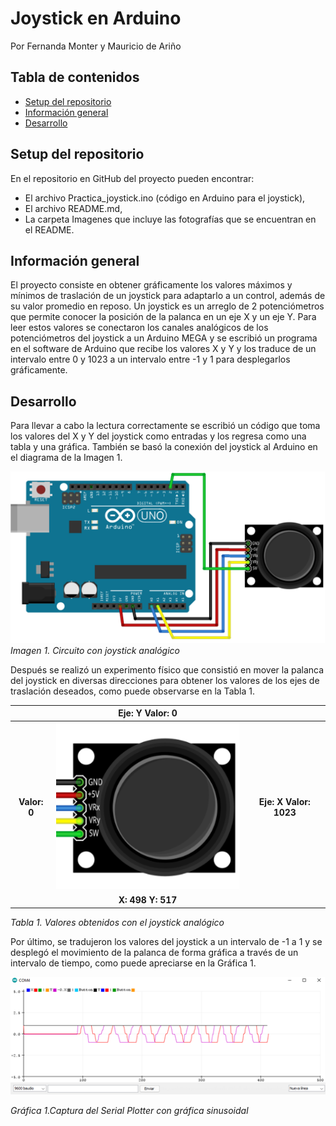 # Joystick en Arduino
Por Fernanda Monter y Mauricio de Ariño

## Tabla de contenidos 
* [Setup del repositorio](#setup-del-repositorio)
* [Información general](#información-general)
* [Desarrollo](#desarrollo)

## Setup del repositorio
En el repositorio en GitHub del proyecto pueden encontrar:
- El archivo Practica_joystick.ino (código en Arduino para el joystick),
- El archivo README.md,
- La carpeta Imagenes que incluye las fotografías que se encuentran en el README.

## Información general
El proyecto consiste en obtener gráficamente los valores máximos y mínimos de traslación de un joystick para adaptarlo a un control, además de su valor promedio en reposo. Un joystick es un arreglo de 2 potenciómetros que permite conocer la posición de la palanca en un eje X y un eje Y. Para leer estos valores se conectaron los canales analógicos de los potenciómetros del joystick a un Arduino MEGA y se escribió un programa en el software de Arduino que recibe los valores X y Y y los traduce de un intervalo entre 0 y 1023 a un intervalo entre -1 y 1 para desplegarlos gráficamente.

## Desarrollo
Para llevar a cabo la lectura correctamente se escribió un código que toma los valores del X y Y del joystick como entradas y los regresa como una tabla y una gráfica. También se basó la conexión del joystick al Arduino en el diagrama de la Imagen 1.

![Diagrama](https://github.com/fmonter11/Joystick-en-Arduino/blob/main/Imagenes/Diagrama.png)
*Imagen 1. Circuito con joystick analógico*

Después se realizó un experimento físico que consistió en mover la palanca del joystick en diversas direcciones para obtener los valores de los ejes de traslación deseados, como puede observarse en la Tabla 1.

|         |   Eje: Y  Valor: 0   |   |
| :-------------: |:-------------:| :-------------:|
| **Valor: 0**   | ![Joystick](https://github.com/fmonter11/Joystick-en-Arduino/blob/main/Imagenes/JoyTable.png) |**Eje: X   Valor: 1023** |
|     | **X: 498 Y: 517**    |   |

*Tabla 1. Valores obtenidos con el joystick analógico*

Por último, se tradujeron los valores del joystick a un intervalo de -1 a 1 y se desplegó el movimiento de la palanca de forma gráfica a través de un intervalo de tiempo, como puede apreciarse en la Gráfica 1.

![Monitor serial](https://github.com/fmonter11/Joystick-en-Arduino/blob/main/Imagenes/Monitor.png)

*Gráfica 1.Captura del Serial Plotter con gráfica sinusoidal*

